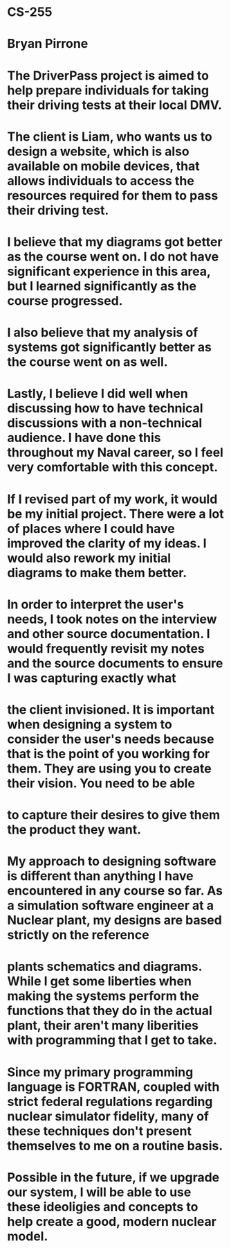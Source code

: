 # CS-255
# Bryan Pirrone
#
#
#
# The DriverPass project is aimed to help prepare individuals for taking their driving tests at their local DMV.
# The client is Liam, who wants us to design a website, which is also available on mobile devices, that allows individuals to access the resources required for them to pass their driving test.
#
# I believe that my diagrams got better as the course went on. I do not have significant experience in this area, but I learned significantly as the course progressed.
# I also believe that my analysis of systems got significantly better as the course went on as well.
# Lastly, I believe I did well when discussing how to have technical discussions with a non-technical audience. I have done this throughout my Naval career, so I feel very comfortable with this concept.
#
# If I revised part of my work, it would be my initial project. There were a lot of places where I could have improved the clarity of my ideas. I would also rework my initial diagrams to make them better.
# In order to interpret the user's needs, I took notes on the interview and other source documentation. I would frequently revisit my notes and the source documents to ensure I was capturing exactly what
# the client invisioned. It is important when designing a system to consider the user's needs because that is the point of you working for them. They are using you to create their vision. You need to be able
# to capture their desires to give them the product they want.
#
# My approach to designing software is different than anything I have encountered in any course so far. As a simulation software engineer at a Nuclear plant, my designs are based strictly on the reference
# plants schematics and diagrams. While I get some liberties when making the systems perform the functions that they do in the actual plant, their aren't many liberities with programming that I get to take.
# Since my primary programming language is FORTRAN, coupled with strict federal regulations regarding nuclear simulator fidelity, many of these techniques don't present themselves to me on a routine basis.
# Possible in the future, if we upgrade our system, I will be able to use these ideoligies and concepts to help create a good, modern nuclear model.
